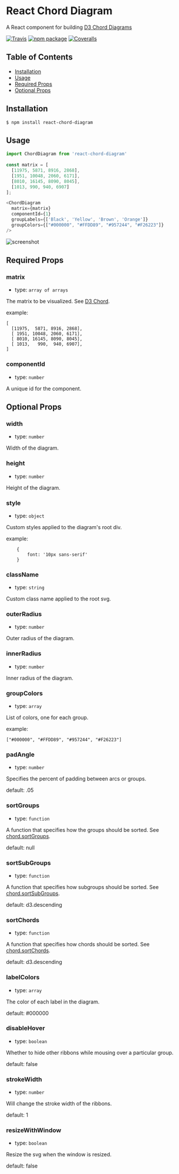 # React Chord Diagram

A React component for building [D3 Chord Diagrams](https://github.com/d3/d3-chord)

[![Travis][build-badge]][build]
[![npm package][npm-badge]][npm]
[![Coveralls][coveralls-badge]][coveralls]

## Table of Contents

* [Installation](#installation)
* [Usage](#usage)
* [Required Props](#required-props)
* [Optional Props](#optional-props)

## Installation

    $ npm install react-chord-diagram

## Usage

```js
import ChordDiagram from 'react-chord-diagram'
    
const matrix = [
  [11975, 5871, 8916, 2868],
  [1951, 10048, 2060, 6171],
  [8010, 16145, 8090, 8045],
  [1013, 990, 940, 6907]
]; 

<ChordDiagram
  matrix={matrix}
  componentId={1}
  groupLabels={['Black', 'Yellow', 'Brown', 'Orange']}
  groupColors={["#000000", "#FFDD89", "#957244", "#F26223"]}
/>
```
![screenshot](https://image.ibb.co/hH5Kpk/screenshot.png "Circos Table Viewer")

## Required Props

### matrix

- type: `array of arrays`

The matrix to be visualized. See [D3 Chord](https://github.com/d3/d3-chord#chord).

example:

    [
      [11975,  5871, 8916, 2868],
      [ 1951, 10048, 2060, 6171],
      [ 8010, 16145, 8090, 8045],
      [ 1013,   990,  940, 6907],
    ]
    
### componentId

- type: `number`

A unique id for the component.

## Optional Props

### width

- type: `number`

Width of the diagram.

### height 

- type: `number`

Height of the diagram.

### style

- type: `object`

Custom styles applied to the diagram's root div.

example: 

        {
            font: '10px sans-serif'
        }

### className

- type: `string`

Custom class name applied to the root svg.

### outerRadius

- type: `number`

Outer radius of the diagram.

### innerRadius

- type: `number`

Inner radius of the diagram.

### groupColors

- type: `array`

List of colors, one for each group.

example: 

    ["#000000", "#FFDD89", "#957244", "#F26223"]
    

### padAngle

- type: `number`

Specifies the percent of padding between arcs or groups.

default: .05

### sortGroups

- type: `function`

A function that specifies how the groups should be sorted. See [chord.sortGroups](https://github.com/d3/d3-chord#chord_sortGroups).

default: null

### sortSubGroups

- type: `function`

A function that specifies how subgroups should be sorted. See [chord.sortSubGroups](https://github.com/d3/d3-chord#chord_sortSubgroups).

default: d3.descending

### sortChords

- type: `function`

A function that specifies how chords should be sorted. See [chord.sortChords](https://github.com/d3/d3-chord#chord_sortChords).

default: d3.descending

### labelColors

- type: `array`

The color of each label in the diagram.

default: #000000

### disableHover

- type: `boolean`

Whether to hide other ribbons while mousing over a particular group.

default: false

### strokeWidth

- type: `number`

Will change the stroke width of the ribbons.

default: 1

### resizeWithWindow

- type: `boolean`

Resize the svg when the window is resized.

default: false

[build-badge]: https://img.shields.io/travis/user/repo/master.png?style=flat-square
[build]: https://travis-ci.org/user/repo

[npm-badge]: https://img.shields.io/npm/v/npm-package.png?style=flat-square
[npm]: https://www.npmjs.org/package/npm-package

[coveralls-badge]: https://img.shields.io/coveralls/user/repo/master.png?style=flat-square
[coveralls]: https://coveralls.io/github/user/repo
